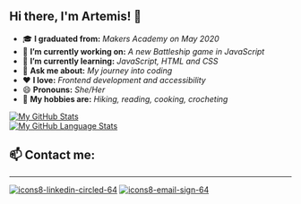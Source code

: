 ## Hi there, I'm Artemis! 👋

<!--
**artemis-p/artemis-p** is a ✨ _special_ ✨ repository because its `README.md` (this file) appears on your GitHub profile.
-->

- 🎓 **I graduated from:** _Makers Academy on May 2020_
- 🔭 **I’m currently working on:** _A new Battleship game in JavaScript_
- 🌱 **I’m currently learning:** _JavaScript, HTML and CSS_
- 💬 **Ask me about:** _My journey into coding_ 
- ❤  **I love:** _Frontend development and accessibility_
- 😄 **Pronouns:** _She/Her_ 
- 🌄 **My hobbies are:** _Hiking, reading, cooking, crocheting_

[![My GitHub Stats](https://github-readme-stats.vercel.app/api?username=artemis-p&show_icons=true&theme=jolly&count_private=true)]() <br>
[![My GitHub Language Stats](https://github-readme-stats.vercel.app/api/top-langs/?username=artemis-p&layout=compact&langs_count=5&theme=jolly)]()

## 📫 Contact me:
-----------------
[![icons8-linkedin-circled-64](https://user-images.githubusercontent.com/54374660/99702587-e2dfb880-2a8d-11eb-8ccb-d6807ecf99ab.png)][1]
[![icons8-email-sign-64](https://user-images.githubusercontent.com/54374660/99703925-9a28ff00-2a8f-11eb-8b1a-132e55f4b2e6.png)][2]


[1]: https://www.linkedin.com/in/apapanik/
[2]: mailto:artemispapanik@gmail.com

